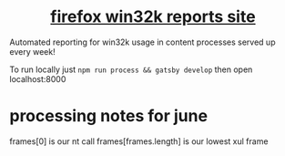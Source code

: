 <h1 align="center">
  <a href="http://fx-win32k-report.github.io">firefox win32k reports site</a>
</h1>

Automated reporting for win32k usage in content processes served up every week!

To run locally just `npm run process && gatsby develop` then open localhost:8000

# processing notes for june
frames[0] is our nt call
frames[frames.length] is our lowest xul frame
